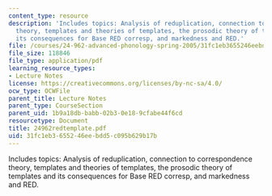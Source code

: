 ```yaml
---
content_type: resource
description: 'Includes topics: Analysis of reduplication, connection to correspondence
  theory, templates and theories of templates, the prosodic theory of templates and
  its consequences for Base RED corresp, and markedness and RED.'
file: /courses/24-962-advanced-phonology-spring-2005/31fc1eb3655246eebdd5c095b629b17b_24962redtemplate.pdf
file_size: 118846
file_type: application/pdf
learning_resource_types:
- Lecture Notes
license: https://creativecommons.org/licenses/by-nc-sa/4.0/
ocw_type: OCWFile
parent_title: Lecture Notes
parent_type: CourseSection
parent_uid: 1b9a18db-babb-02b3-0e18-9cfabe44f6cd
resourcetype: Document
title: 24962redtemplate.pdf
uid: 31fc1eb3-6552-46ee-bdd5-c095b629b17b
---
```

Includes topics: Analysis of reduplication, connection to correspondence theory, templates and theories of templates, the prosodic theory of templates and its consequences for Base RED corresp, and markedness and RED.